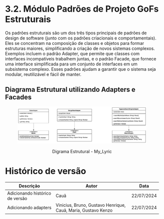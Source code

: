 # 3.2. Módulo Padrões de Projeto GoFs Estruturais

Os padrões estruturais são um dos três tipos principais de padrões de design de software (junto com os padrões criacionais e comportamentais). Eles se concentram na composição de classes e objetos para formar estruturas maiores, simplificando a criação de novos sistemas complexos. Exemplos incluem o padrão Adapter, que permite que classes com interfaces incompatíveis trabalhem juntas, e o padrão Facade, que fornece uma interface simplificada para um conjunto de interfaces em um subsistema complexo. Esses padrões ajudam a garantir que o sistema seja modular, reutilizável e fácil de manter.

## Diagrama Estrutural utilizando Adapters e Facades

<figure align="center">

![brainstorm](../assets/padroes/adapters.png)

  <figcaption>Digrama Estrutural - My_Lyric</figcaption>
</figure>

# Histórico de versão

| Descrição                       | Autor                                                         | Data       |
| ------------------------------- | ------------------------------------------------------------- | ---------- |
| Adicionando histórico de versão | Cauã                                                          | 22/07/2024 |
| Adicionando adapters            | Vinicius, Bruno, Gustavo Henrique, Cauã, Maria, Gustavo Kenzo | 22/07/2024 |
